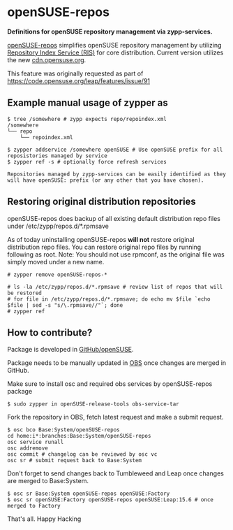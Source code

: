 # openSUSE-repos

**Definitions for openSUSE repository management via zypp-services.**

[openSUSE-repos](https://github.com/openSUSE/openSUSE-repos) simplifies openSUSE repository management by utilizing [Repository Index Service (RIS)](https://en.opensuse.org/openSUSE:Standards_Repository_Index_Service) for core distribution.
Current version utilizes the new [cdn.opensuse.org](https://code.opensuse.org/leap/features/issue/128).

This feature was originally requested as part of https://code.opensuse.org/leap/features/issue/91

## Example manual usage of zypper as
```
$ tree /somewhere # zypp expects repo/repoindex.xml
/somewhere
└── repo
    └── repoindex.xml

$ zypper addservice /somewhere openSUSE # Use openSUSE prefix for all reposistories managed by service
$ zypper ref -s # optionally force refresh services

Repositories managed by zypp-services can be easily identified as they will have openSUSE: prefix (or any other that you have chosen).
```


## Restoring original distribution repositories
openSUSE-repos does backup of all existing  default distribution repo files under /etc/zypp/repos.d/*.rpmsave

As of today uninstalling openSUSE-repos **will not** restore original distribution repo files.
You can restore original repo files by running following as root.
Note: You should not use rpmconf, as the original file was simply moved under a new name.

```
# zypper remove openSUSE-repos-*

# ls -la /etc/zypp/repos.d/*.rpmsave # review list of repos that will be restored
# for file in /etc/zypp/repos.d/*.rpmsave; do echo mv $file `echo $file | sed -s "s/\.rpmsave//"`; done
# zypper ref
```


## How to contribute?

Package is developed in [GitHub/openSUSE](https://github.com/openSUSE/openSUSE-repos/).

Package needs to be manually updated in [OBS](https://build.opensuse.org/package/show/Base:System/openSUSE-repos) once changes are merged in GitHub.

Make sure to install osc and required obs services by openSUSE-repos package

```
$ sudo zypper in openSUSE-release-tools obs-service-tar
```

Fork the repository in OBS, fetch latest request and make a submit request.

```
$ osc bco Base:System/openSUSE-repos
cd home:i*:branches:Base:System/openSUSE-repos
osc service runall
osc addremove
osc commit # changelog can be reviewed by osc vc
osc sr # submit request back to Base:System
```

Don't forget to send changes back to Tumbleweed and Leap once changes are merged to Base:System.

```
$ osc sr Base:System openSUSE-repos openSUSE:Factory
$ osc sr openSUSE:Factory openSUSE-repos openSUSE:Leap:15.6 # once merged to Factory
```

That's all. Happy Hacking
